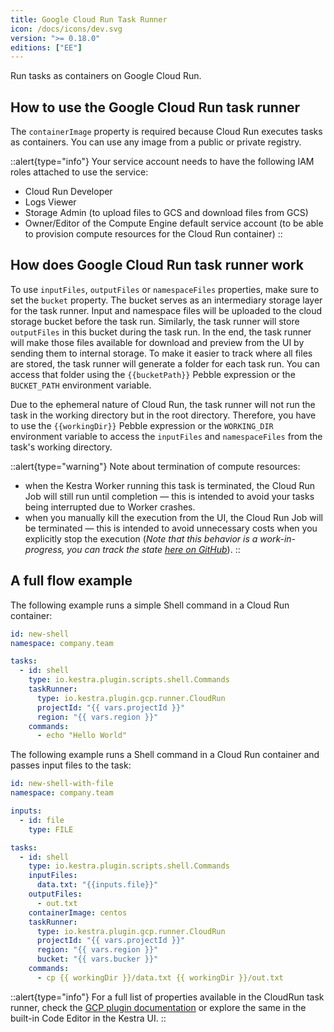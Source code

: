 ```yaml
---
title: Google Cloud Run Task Runner
icon: /docs/icons/dev.svg
version: ">= 0.18.0"
editions: ["EE"]
---
```


Run tasks as containers on Google Cloud Run.

## How to use the Google Cloud Run task runner
The `containerImage` property is required because Cloud Run executes tasks as containers. You can use any image from a public or private registry.

::alert{type="info"}
Your service account needs to have the following IAM roles attached to use the service:
- Cloud Run Developer
- Logs Viewer
- Storage Admin (to upload files to GCS and download files from GCS)
- Owner/Editor of the Compute Engine default service account (to be able to provision compute resources for the Cloud Run container)
::

## How does Google Cloud Run task runner work

To use `inputFiles`, `outputFiles` or `namespaceFiles` properties, make sure to set the `bucket` property. The bucket serves as an intermediary storage layer for the task runner. Input and namespace files will be uploaded to the cloud storage bucket before the task run. Similarly, the task runner will store `outputFiles` in this bucket during the task run. In the end, the task runner will make those files available for download and preview from the UI by sending them to internal storage. To make it easier to track where all files are stored, the task runner will generate a folder for each task run. You can access that folder using the `{{bucketPath}}` Pebble expression or the `BUCKET_PATH` environment variable.

Due to the ephemeral nature of Cloud Run, the task runner will not run the task in the working directory but in the root directory. Therefore, you have to use the `{{workingDir}}` Pebble expression or the `WORKING_DIR` environment variable to access the `inputFiles` and `namespaceFiles` from the task's working directory.

::alert{type="warning"}
Note about termination of compute resources:
- when the Kestra Worker running this task is terminated, the Cloud Run Job will still run until completion — this is intended to avoid your tasks being interrupted due to Worker crashes.
- when you manually kill the execution from the UI, the Cloud Run Job will be terminated — this is intended to avoid unnecessary costs when you explicitly stop the execution (_Note that this behavior is a work-in-progress, you can track the state [here on GitHub](https://github.com/kestra-io/plugin-gcp/issues/381)_).
::


## A full flow example

The following example runs a simple Shell command in a Cloud Run container:

```yaml
id: new-shell
namespace: company.team

tasks:
  - id: shell
    type: io.kestra.plugin.scripts.shell.Commands
    taskRunner:
      type: io.kestra.plugin.gcp.runner.CloudRun
      projectId: "{{ vars.projectId }}"
      region: "{{ vars.region }}"
    commands:
      - echo "Hello World"
```

The following example runs a Shell command in a Cloud Run container and passes input files to the task:

```yaml
id: new-shell-with-file
namespace: company.team

inputs:
  - id: file
    type: FILE

tasks:
  - id: shell
    type: io.kestra.plugin.scripts.shell.Commands
    inputFiles:
      data.txt: "{{inputs.file}}"
    outputFiles:
      - out.txt
    containerImage: centos
    taskRunner:
      type: io.kestra.plugin.gcp.runner.CloudRun
      projectId: "{{ vars.projectId }}"
      region: "{{ vars.region }}"
      bucket: "{{ vars.bucker }}"
    commands:
      - cp {{ workingDir }}/data.txt {{ workingDir }}/out.txt
```

::alert{type="info"}
For a full list of properties available in the CloudRun task runner, check the [GCP plugin documentation](/plugins/plugin-gcp/task-runners/runner/io.kestra.plugin.gcp.runner.CloudRun) or explore the same in the built-in Code Editor in the Kestra UI.
::
